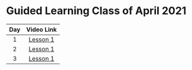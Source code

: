 # Guided Learning Class of April 2021

|Day|Video Link|
|:--:|:--:|
|1|[Lesson 1][d1v]|
|2|[Lesson 1][d2v]|
|3|[Lesson 1][d3v]|
<!--
|4|[Lesson 1][d1v]|
|5|[Lesson 1][d1v]|
|6|[Lesson 1][d1v]|
|7|[Lesson 1][d1v]|
|8|[Lesson 1][d1v]|
  -->




<!-- Named Links -->

[d1v]:https://creatio-global.zoom.us/rec/play/Jhp36linrUbaHS-a16qt6qzXVOaHlB-vZM_9DsgmiJuCSkgBEd9gqJhvOyHVXCFJj6kXFV-V0QnmIEq7.15hbAT18evgyXlCc
[d2v]:https://creatio-global.zoom.us/rec/share/7g-FgKvEhMv6FohnGnd8thrxBgt8zTE7Xq-qkvtfmC_v5Cjt1reWwMKlZO1iL_GG.iUCBlrvgmJ3drctS
[d3v]:https://creatio-global.zoom.us/rec/share/TOp4Fy9sP_N6RnsFZcfBs2yPA-MxWArX9-8XoGeVNHi_j_vxSigvsIyuwyuRsf3i.NEXFQO0s4bTeenz5?startTime=1619100018000


